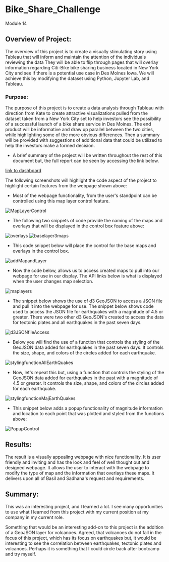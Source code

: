 # Bike_Share_Challenge
Module 14
## Overview of Project:

The overview of this project is to create a visually stimulating story using Tableau that will inform and maintain the attention of the individuals reviewing the data  They will be able to flip through pages that will overlay information regarding Citi-Bike bike sharing business located in New York City and see if there is a potential use case in Des Moines Iowa.  We will achieve this by modifying the dataset using Python, Jupyter Lab, and Tableau.

### Purpose:
The purpose of this project is to create a data analysis through Tableau with direction from Kate to create attractive visualizations pulled from the dataset taken from a New York City set to help investors see the possibility of a successful launch of a bike share service in Des Moines.  The end product will be informative and draw up parallel between the two cities, while highlighting some of the more obvious differences.  Then a summary will be provided with suggestions of additional data that could be utilized to help the investors make a formed decision.

* A brief summary of the project will be written throughout the rest of this document but, the full report can be seen by accessing the link below.

[link to dashboard](https://public.tableau.com/app/profile/chad.thompson/viz/BikeShareChallenge_16434053059240/RideShare?publish=yes)

The following screenshots will highlight the code aspect of the project to highlight certain features from the webpage shown above:

* Most of the webpage functionality, from the user's standpoint can be controlled using this map layer control feature.

![MapLayerControl](Earthquake_Challenge/resources/MapLayerControl.png)

* The following two snippets of code provide the naming of the maps and overlays that will be displayed in the control box feature above:

![overlays](Earthquake_Challenge/resources/overlays.png)
![baselayer3maps](Earthquake_Challenge/resources/baselayer3maps.png)

* This code snippet below will place the control for the base maps and overlays in the control box.

![addMapandLayer](Earthquake_Challenge/resources/addMapandLayer.png)

* Now the code below, allows us to access created maps to pull into our webpage for use in our display.  The API links below is what is displayed when the user changes map selection.

![maplayers](Earthquake_Challenge/resources/maplayers.png)

* The snippet below shows the use of d3 GeoJSON to access a JSON file and pull it into the webpage for use.  The snippet below shows code used to access the JSON file for earthquakes with a magnitude of 4.5 or greater.  There were two other d3 GeoJSON's created to access the data for tectonic plates and all earthquakes in the past seven days.

![d3JSONfileAccess](Earthquake_Challenge/resources/d3JSONfileAccess.png)

* Below you will find the use of a function that controls the styling of the GeoJSON data added for earthquakes in the past seven days. It controls the size, shape, and colors of the circles added for each earthquake.

![stylingfunctionAllEarthQuakes](Earthquake_Challenge/resources/stylingfunctionAllEarthQuakes.png)

* Now, let's repeat this but, using a function that controls the styling of the GeoJSON data added for earthquakes in the past with a magnitude of 4.5 or greater. It controls the size, shape, and colors of the circles added for each earthquake.

![stylingfunctionMajEarthQuakes](Earthquake_Challenge/resources/stylingfunctionMajEarthQuakes.png)

* This snippet below adds a popup functionality of magnitude information and location to each point that was plotted and styled from the functions above:

![PopupControl](Earthquake_Challenge/resources/PopupControl.png)

## Results:

The result is a visually appealing webpage with nice functionality.  It is user friendly and inviting and has the look and feel of well thought out and designed webpage.  It allows the user to interact with the webpage to modify the type of map and the information that overlays these maps.  It delivers upon all of Basil and Sadhana's request and requirements.

## Summary:
This was an interesting project, and I learned a lot.  I see many opportunities to use what I learned from this project with my current position at my company in my current role.

Something that would be an interesting add-on to this project is the addition of a GeoJSON layer for volcanoes.  Agreed, that volcanoes do not fall in the focus of this project, which has its focus on earthquakes but, it would be interesting to see the correlation between earthquakes, tectonic plates and volcanoes.  Perhaps it is something that I could circle back after bootcamp and try myself.
